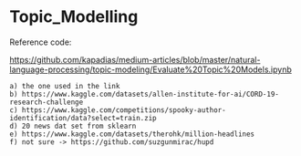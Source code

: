# Topic_Modelling

Reference code:

https://github.com/kapadias/medium-articles/blob/master/natural-language-processing/topic-modeling/Evaluate%20Topic%20Models.ipynb

```
a) the one used in the link
b) https://www.kaggle.com/datasets/allen-institute-for-ai/CORD-19-research-challenge
c) https://www.kaggle.com/competitions/spooky-author-identification/data?select=train.zip
d) 20 news dat set from sklearn
e) https://www.kaggle.com/datasets/therohk/million-headlines
f) not sure -> https://github.com/suzgunmirac/hupd
```
